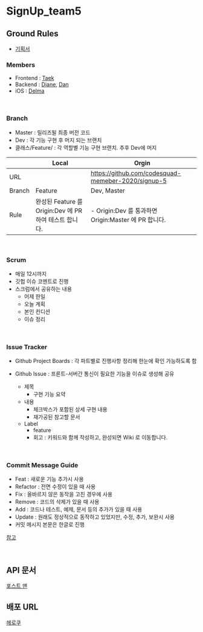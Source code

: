 # SignUp_team5
## Ground Rules
- [기획서](https://docs.google.com/spreadsheets/d/1TymIOeVNU-PpaC1UUimeTzmj-AlIpl9B2_dCUD0S2-8/edit?usp=sharing)


### Members
- Frontend : [Taek](https://github.com/seungdeng17)
- Backend : [Diane](https://github.com/moonelysian), [Dan](https://github.com/Hyune-c)
- iOS : [Delma](https://github.com/delmaSong?tab=repositories)

<br>

### Branch
- Master : 릴리즈될 최종 버전 코드
- Dev : 각 기능 구현 후 머지 되는 브랜치
- 클래스/Feature/ : 각 역할별 기능 구현 브랜치. 추후 Dev에 머지

|        | Local                                                  | Orgin                                                |
| ------ | ------------------------------------------------------ | ---------------------------------------------------- |
| URL    |                                                        | <https://github.com/codesquad-memeber-2020/signup-5> |
| Branch | Feature                                                | Dev, Master                                          |
| Rule   | 완성된 Feature 를 Origin:Dev 에 PR 하여 테스트 합니다. | - Origin:Dev 를 통과하면 Origin:Master 에 PR 합니다. |
<br>

### Scrum
- 매일 12시까지
- 깃헙 이슈 코멘트로 진행
- 스크럼에서 공유하는 내용
    - 어제 한일
    - 오늘 계획
    - 본인 컨디션
    - 이슈 정리

<br>

### Issue Tracker

- Github Project Boards : 각 파트별로 진행사항 정리해 한눈에 확인 가능하도록 함
- Github Issue : 프론트-서버간 통신이 필요한 기능을 이슈로 생성해 공유

    - 제목
      - 구현 기능 요약
    - 내용
      - 체크박스가 포함된 상세 구현 내용
      - 재가공된 참고할 문서
    - Label
      - feature
      - 회고 : 키워드와 함께 작성하고, 완성되면 Wiki 로 이동합니다.

<br>

### Commit Message Guide


- Feat : 새로운 기능 추가시 사용
- Refactor : 전면 수정이 있을 때 사용
- Fix : 올바르지 않은 동작을 고친 경우에 사용
- Remove : 코드의 삭제가 있을 때 사용
- Add : 코드나 테스트, 예제, 문서 등의 추가가 있을 때 사용
- Update : 원래도 정상적으로 동작하고 있었지만, 수정, 추가, 보완시 사용
- 커밋 메시지 본문은 한글로 진행

[참고](https://blog.ull.im/engineering/2019/03/10/logs-on-git.html)


<br>

## API 문서
[포스트 맨](https://documenter.getpostman.com/view/3004320/SzS8sk7n?version=latest)
<br>

## 배포 URL
[헤로쿠](https://signup-5-test-deploy.herokuapp.com/loginForm)
<br>
